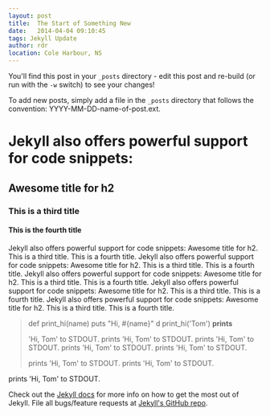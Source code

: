 ```yaml
---
layout: post
title:  The Start of Something New
date:   2014-04-04 09:10:45
tags: Jekyll Update
author: rdr
location: Cole Harbour, NS
---
```


You'll find this post in your `_posts` directory - edit this post and re-build (or run with the `-w` switch) to see your changes!

To add new posts, simply add a file in the `_posts` directory that follows the convention: YYYY-MM-DD-name-of-post.ext.

<!-- more -->

# Jekyll also offers powerful support for code snippets:

## Awesome title for h2

### This is a third title

#### This is the fourth title

Jekyll also offers powerful support for code snippets: Awesome title for h2. This is a third title. This is a fourth title. Jekyll also offers powerful support for code snippets: Awesome title for h2. This is a third title. This is a fourth title. Jekyll also offers powerful support for code snippets: Awesome title for h2. This is a third title. This is a fourth title. Jekyll also offers powerful support for code snippets: Awesome title for h2. This is a third title. This is a fourth title. Jekyll also offers powerful support for code snippets: Awesome title for h2. This is a third title. This is a fourth title.

> def print_hi(name) puts "Hi, #{name}" d
> print_hi('Tom') **prints** 
> 
> 'Hi, Tom' to STDOUT. prints 'Hi, Tom' to STDOUT. prints 'Hi, Tom' to STDOUT. prints 'Hi, Tom' to STDOUT. prints 'Hi, Tom' to STDOUT. 
> 
> prints 'Hi, Tom' to STDOUT. prints 'Hi, Tom' to STDOUT.

prints 'Hi, Tom' to STDOUT.

Check out the [Jekyll docs][jekyll] for more info on how to get the most out of Jekyll. File all bugs/feature requests at [Jekyll's GitHub repo][jekyll-gh].

[jekyll-gh]: https://github.com/mojombo/jekyll
[jekyll]:    http://jekyllrb.com

